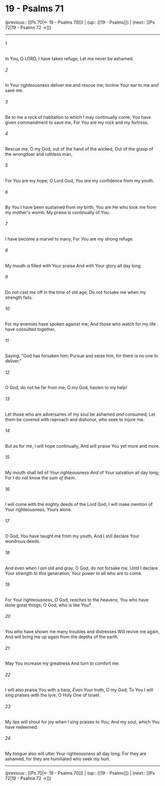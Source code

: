# 19 - Psalms 71

(previous:: [[Ps 70|← 19 - Psalms 70]]) | (up:: [[19 - Psalms]]) | (next:: [[Ps 72|19 - Psalms 72 →]])

***


###### 1 
In You, O LORD, I have taken refuge; Let me never be ashamed. 

###### 2 
In Your righteousness deliver me and rescue me; Incline Your ear to me and save me. 

###### 3 
Be to me a rock of habitation to which I may continually come; You have given commandment to save me, For You are my rock and my fortress. 

###### 4 
Rescue me, O my God, out of the hand of the wicked, Out of the grasp of the wrongdoer and ruthless man, 

###### 5 
For You are my hope; O Lord God, _You are_ my confidence from my youth. 

###### 6 
By You I have been sustained from _my_ birth; You are He who took me from my mother's womb; My praise is continually of You. 

###### 7 
I have become a marvel to many, For You are my strong refuge. 

###### 8 
My mouth is filled with Your praise And with Your glory all day long. 

###### 9 
Do not cast me off in the time of old age; Do not forsake me when my strength fails. 

###### 10 
For my enemies have spoken against me; And those who watch for my life have consulted together, 

###### 11 
Saying, "God has forsaken him; Pursue and seize him, for there is no one to deliver." 

###### 12 
O God, do not be far from me; O my God, hasten to my help! 

###### 13 
Let those who are adversaries of my soul be ashamed _and_ consumed; Let them be covered with reproach and dishonor, who seek to injure me. 

###### 14 
But as for me, I will hope continually, And will praise You yet more and more. 

###### 15 
My mouth shall tell of Your righteousness _And_ of Your salvation all day long; For I do not know the sum _of them_. 

###### 16 
I will come with the mighty deeds of the Lord God; I will make mention of Your righteousness, Yours alone. 

###### 17 
O God, You have taught me from my youth, And I still declare Your wondrous deeds. 

###### 18 
And even when _I am_ old and gray, O God, do not forsake me, Until I declare Your strength to _this_ generation, Your power to all who are to come. 

###### 19 
For Your righteousness, O God, _reaches_ to the heavens, You who have done great things; O God, who is like You? 

###### 20 
You who have shown me many troubles and distresses Will revive me again, And will bring me up again from the depths of the earth. 

###### 21 
May You increase my greatness And turn _to_ comfort me. 

###### 22 
I will also praise You with a harp, _Even_ Your truth, O my God; To You I will sing praises with the lyre, O Holy One of Israel. 

###### 23 
My lips will shout for joy when I sing praises to You; And my soul, which You have redeemed. 

###### 24 
My tongue also will utter Your righteousness all day long; For they are ashamed, for they are humiliated who seek my hurt.

***

(previous:: [[Ps 70|← 19 - Psalms 70]]) | (up:: [[19 - Psalms]]) | (next:: [[Ps 72|19 - Psalms 72 →]])
